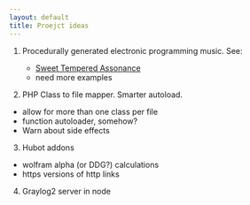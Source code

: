 ```yaml
---
layout: default
title: Proejct ideas
---
```


1. Procedurally generated electronic programming music. See:
   * [Sweet Tempered Assonance](http://www.youtube.com/watch?v=7Qt-gvv6Uq0)
   * need more examples

2. PHP Class to file mapper. Smarter autoload.
  * allow for more than one class per file
  * function autoloader, somehow?
  * Warn about side effects

3. Hubot addons
  * wolfram alpha (or DDG?) calculations
  * https versions of http links

4. Graylog2 server in node

